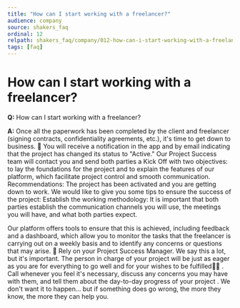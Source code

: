 ```yaml
---
title: "How can I start working with a freelancer?"
audience: company
source: shakers_faq
ordinal: 12
relpath: shakers_faq/company/012-how-can-i-start-working-with-a-freelancer.md
tags: [faq]
---
```


# How can I start working with a freelancer?

**Q:** How can I start working with a freelancer?

**A:** Once all the paperwork has been completed by the client and freelancer (signing contracts, confidentiality agreements, etc.), it's time to get down to business. 🚀 You will receive a notification in the app and by email indicating that the project has changed its status to "Active." Our Project Success team will contact you and send both parties a Kick Off with two objectives: to lay the foundations for the project and to explain the features of our platform, which facilitate project control and smooth communication. Recommendations: The project has been activated and you are getting down to work. We would like to give you some tips to ensure the success of the project: Establish the working methodology: It is important that both parties establish the communication channels you will use, the meetings you will have, and what both parties expect. 

Our platform offers tools to ensure that this is achieved, including feedback and a dashboard, which allow you to monitor the tasks that the freelancer is carrying out on a weekly basis and to identify any concerns or questions that may arise. 🤔 Rely on your Project Success Manager. We say this a lot, but it's important. The person in charge of your project will be just as eager as you are for everything to go well and for your wishes to be fulfilled🧚‍♀️ . Call whenever you feel it's necessary, discuss any concerns you may have with them, and tell them about the day-to-day progress of your project . We don't want it to happen... but if something does go wrong, the more they know, the more they can help you.
